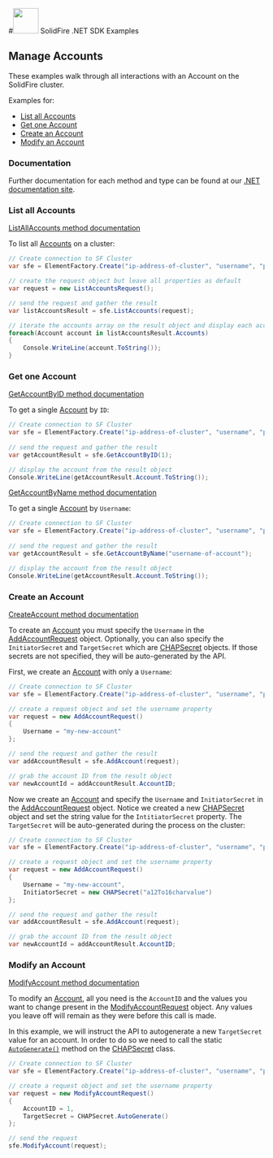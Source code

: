 #<img src="https://raw.githubusercontent.com/solidfire/sdk-dotnet/release1.1/img/net.png" height="50" width="50" > SolidFire .NET SDK Examples

## Manage Accounts

These examples walk through all interactions with an Account on the SolidFire cluster.

Examples for:

- [List all Accounts](#list-all-accounts)
- [Get one Account](#get-one-account)
- [Create an Account](#create-an-account)
- [Modify an Account](#modify-an-account)

### Documentation

Further documentation for each method and type can be found at our [.NET documentation site](http://solidfire.github.io/sdk-dotnet/help/v1.1/html/R_Project_SolidFire__NET_SDK_Documentation.htm). 

### List all Accounts 

[ListAllAccounts method documentation](http://solidfire.github.io/sdk-dotnet/help/v1.1/html/M_SolidFire_Element_Api_SolidFireElement_ListAccounts.htm)

To list all [Accounts](http://solidfire.github.io/sdk-dotnet/help/v1.1/html/T_SolidFire_Element_Api_Account.htm) on a cluster:

~~~ csharp
// Create connection to SF Cluster
var sfe = ElementFactory.Create("ip-address-of-cluster", "username", "password");

// create the request object but leave all properties as default
var request = new ListAccountsRequest();

// send the request and gather the result
var listAccountsResult = sfe.ListAccounts(request);

// iterate the accounts array on the result object and display each account
foreach(Account account in listAccountsResult.Accounts)
{
    Console.WriteLine(account.ToString());
}
~~~

### Get one Account

[GetAccountByID method documentation](http://solidfire.github.io/sdk-dotnet/help/v1.1/html/M_SolidFire_Element_Api_SolidFireElement_GetAccountByID.htm)

To get a single [Account](http://solidfire.github.io/sdk-dotnet/help/v1.1/html/T_SolidFire_Element_Api_Account.htm) by `ID`:

~~~ csharp
// Create connection to SF Cluster
var sfe = ElementFactory.Create("ip-address-of-cluster", "username", "password");
            
// send the request and gather the result
var getAccountResult = sfe.GetAccountByID(1);

// display the account from the result object
Console.WriteLine(getAccountResult.Account.ToString());
~~~

[GetAccountByName method documentation](http://solidfire.github.io/sdk-dotnet/help/v1.1/html/M_SolidFire_Element_Api_SolidFireElement_GetAccountByName.htm)

To get a single [Account](http://solidfire.github.io/sdk-dotnet/help/v1.1/html/T_SolidFire_Element_Api_Account.htm) by `Username`:

~~~ csharp
// Create connection to SF Cluster
var sfe = ElementFactory.Create("ip-address-of-cluster", "username", "password");
            
// send the request and gather the result
var getAccountResult = sfe.GetAccountByName("username-of-account");

// display the account from the result object
Console.WriteLine(getAccountResult.Account.ToString());
~~~

### Create an Account

[CreateAccount method documentation](http://solidfire.github.io/sdk-dotnet/help/v1.1/html/M_SolidFire_Element_Api_SolidFireElement_CreateAccount.htm)

To create an [Account](http://solidfire.github.io/sdk-dotnet/help/v1.1/html/T_SolidFire_Element_Api_Account.htm) you must specify the `Username` in the [AddAccountRequest](http://solidfire.github.io/sdk-dotnet/help/v1.1/html/T_SolidFire_Element_Api_AddAccountRequest.htm) object. Optionally, you can also specify the `InitiatorSecret` and `TargetSecret` which are [CHAPSecret](http://solidfire.github.io/sdk-dotnet/help/v1.1/html/T_SolidFire_Element_Api_CHAPSecret.htm) objects. If those secrets are not specified, they will be auto-generated by the API.

First, we create an [Account](http://solidfire.github.io/sdk-dotnet/help/v1.1/html/T_SolidFire_Element_Api_Account.htm) with only a `Username`:

~~~csharp
// Create connection to SF Cluster
var sfe = ElementFactory.Create("ip-address-of-cluster", "username", "password");

// create a request object and set the username property
var request = new AddAccountRequest()
{
    Username = "my-new-account"
};

// send the request and gather the result
var addAccountResult = sfe.AddAccount(request);

// grab the account ID from the result object
var newAccountId = addAccountResult.AccountID;
~~~

Now we create an [Account](http://solidfire.github.io/sdk-dotnet/help/v1.1/html/T_SolidFire_Element_Api_Account.htm) and specify the `Username` and `InitiatorSecret` in the [AddAccountRequest](http://solidfire.github.io/sdk-dotnet/help/v1.1/html/T_SolidFire_Element_Api_AddAccountRequest.htm) object. Notice we created a new [CHAPSecret](http://solidfire.github.io/sdk-dotnet/help/v1.1/html/T_SolidFire_Element_Api_CHAPSecret.htm) object and set the string value for the `IntitiatorSecret` property. The `TargetSecret` will be auto-generated during the process on the cluster:

~~~csharp
// Create connection to SF Cluster
var sfe = ElementFactory.Create("ip-address-of-cluster", "username", "password");

// create a request object and set the username property
var request = new AddAccountRequest()
{
    Username = "my-new-account",
    InitiatorSecret = new CHAPSecret("a12To16charvalue")
};

// send the request and gather the result
var addAccountResult = sfe.AddAccount(request);

// grab the account ID from the result object
var newAccountId = addAccountResult.AccountID;
~~~

### Modify an Account

[ModifyAccount method documentation](http://solidfire.github.io/sdk-dotnet/help/v1.1/html/M_SolidFire_Element_Api_SolidFireElement_ModifyAccount.htm)

To modify an [Account](http://solidfire.github.io/sdk-dotnet/help/v1.1/html/T_SolidFire_Element_Api_Account.htm), all you need is the `AccountID` and the values you want to change present in the [ModifyAccountRequest](http://solidfire.github.io/sdk-dotnet/help/v1.1/html/T_SolidFire_Element_Api_ModifyAccountRequest.htm) object. Any values you leave off will remain as they were before this call is made.

In this example, we will instruct the API to autogenerate a new `TargetSecret` value for an account. In order to do so we need to call the static [`AutoGenerate()`](http://solidfire.github.io/sdk-dotnet/help/v1.1/html/M_SolidFire_Element_Api_CHAPSecret_AutoGenerate.htm) method on the [CHAPSecret](http://solidfire.github.io/sdk-dotnet/help/v1.1/html/T_SolidFire_Element_Api_CHAPSecret.htm) class. 

~~~ csharp
// Create connection to SF Cluster
var sfe = ElementFactory.Create("ip-address-of-cluster", "username", "password");

// create a request object and set the username property
var request = new ModifyAccountRequest()
{
    AccountID = 1,
    TargetSecret = CHAPSecret.AutoGenerate()
};

// send the request
sfe.ModifyAccount(request);
~~~

